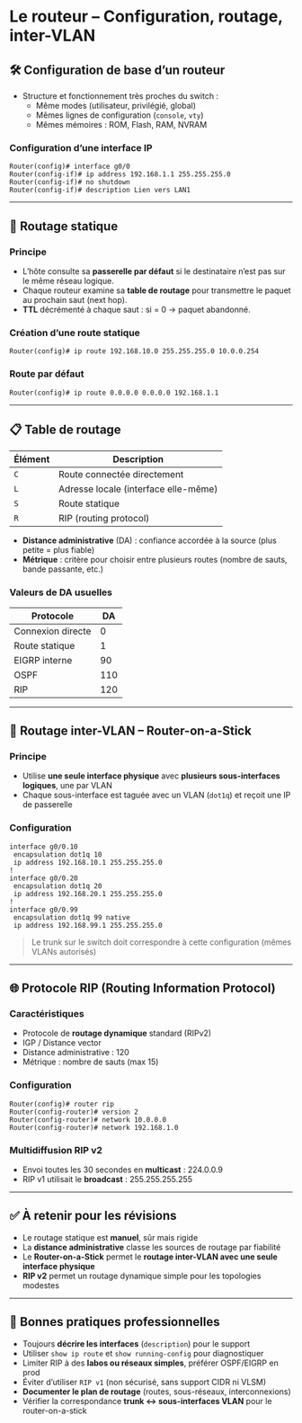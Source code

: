 # Le routeur – Configuration, routage, inter-VLAN
## 🛠️ Configuration de base d’un routeur

- Structure et fonctionnement très proches du switch :
    - Même modes (utilisateur, privilégié, global)
    - Mêmes lignes de configuration (`console`, `vty`)
    - Mêmes mémoires : ROM, Flash, RAM, NVRAM

### Configuration d’une interface IP

```shell
Router(config)# interface g0/0
Router(config-if)# ip address 192.168.1.1 255.255.255.0
Router(config-if)# no shutdown
Router(config-if)# description Lien vers LAN1
```

---

## 🧭 Routage statique

### Principe

- L’hôte consulte sa **passerelle par défaut** si le destinataire n’est pas sur le même réseau logique.
- Chaque routeur examine sa **table de routage** pour transmettre le paquet au prochain saut (next hop).
- **TTL** décrémenté à chaque saut : si = 0 → paquet abandonné.

### Création d’une route statique

```shell
Router(config)# ip route 192.168.10.0 255.255.255.0 10.0.0.254
```

### Route par défaut

```shell
Router(config)# ip route 0.0.0.0 0.0.0.0 192.168.1.1
```

---

## 📋 Table de routage

|Élément|Description|
|---|---|
|`C`|Route connectée directement|
|`L`|Adresse locale (interface elle-même)|
|`S`|Route statique|
|`R`|RIP (routing protocol)|

- **Distance administrative** (DA) : confiance accordée à la source (plus petite = plus fiable)
- **Métrique** : critère pour choisir entre plusieurs routes (nombre de sauts, bande passante, etc.)

### Valeurs de DA usuelles

|Protocole|DA|
|---|---|
|Connexion directe|0|
|Route statique|1|
|EIGRP interne|90|
|OSPF|110|
|RIP|120|

---

## 🔀 Routage inter-VLAN – Router-on-a-Stick

### Principe

- Utilise **une seule interface physique** avec **plusieurs sous-interfaces logiques**, une par VLAN
- Chaque sous-interface est taguée avec un VLAN (`dot1q`) et reçoit une IP de passerelle

### Configuration

```shell
interface g0/0.10
 encapsulation dot1q 10
 ip address 192.168.10.1 255.255.255.0
!
interface g0/0.20
 encapsulation dot1q 20
 ip address 192.168.20.1 255.255.255.0
!
interface g0/0.99
 encapsulation dot1q 99 native
 ip address 192.168.99.1 255.255.255.0
```

> Le trunk sur le switch doit correspondre à cette configuration (mêmes VLANs autorisés)

---

## 🌐 Protocole RIP (Routing Information Protocol)

### Caractéristiques

- Protocole de **routage dynamique** standard (RIPv2)
- IGP / Distance vector
- Distance administrative : 120
- Métrique : nombre de sauts (max 15)

### Configuration

```shell
Router(config)# router rip
Router(config-router)# version 2
Router(config-router)# network 10.0.0.0
Router(config-router)# network 192.168.1.0
```

### Multidiffusion RIP v2

- Envoi toutes les 30 secondes en **multicast** : 224.0.0.9
- RIP v1 utilisait le **broadcast** : 255.255.255.255

---

## ✅ À retenir pour les révisions

- Le routage statique est **manuel**, sûr mais rigide
- La **distance administrative** classe les sources de routage par fiabilité
- Le **Router-on-a-Stick** permet le **routage inter-VLAN avec une seule interface physique**
- **RIP v2** permet un routage dynamique simple pour les topologies modestes

---

## 📌 Bonnes pratiques professionnelles

- Toujours **décrire les interfaces** (`description`) pour le support
- Utiliser `show ip route` et `show running-config` pour diagnostiquer
- Limiter RIP à des **labos ou réseaux simples**, préférer OSPF/EIGRP en prod
- Éviter d’utiliser `RIP v1` (non sécurisé, sans support CIDR ni VLSM)
- **Documenter le plan de routage** (routes, sous-réseaux, interconnexions)
- Vérifier la correspondance **trunk ↔ sous-interfaces VLAN** pour le router-on-a-stick